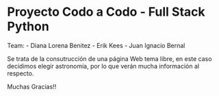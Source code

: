 # Proyecto Codo a Codo - Full Stack Python 

Team:
    - Diana Lorena Benitez
    - Erik Kees
    - Juan Ignacio Bernal
    

Se trata de la consutrucción de una página Web tema libre, en este caso decidimos elegir astronomía, por lo que verán mucha información al respecto.

Muchas Gracias!!


